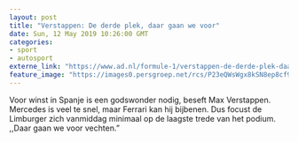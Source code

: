 ```yaml
---
layout: post
title: "Verstappen: De derde plek, daar gaan we voor"
date: Sun, 12 May 2019 10:26:00 GMT
categories: 
- sport 
- autosport 
externe_link: "https://www.ad.nl/formule-1/verstappen-de-derde-plek-daar-gaan-we-voor~acb4c76a/"
feature_image: "https://images0.persgroep.net/rcs/P23eQWsWgx8kSN8ep8cf90nRRpI/diocontent/147987977/_fitwidth/400/?appId=21791a8992982cd8da851550a453bd7f&quality=0.7"
---
```


Voor winst in Spanje is een godswonder nodig, beseft Max Verstappen. Mercedes is veel te snel, maar Ferrari kan hij bijbenen. Dus focust de Limburger zich vanmiddag minimaal op de laagste trede van het podium. ,,Daar gaan we voor vechten.”
